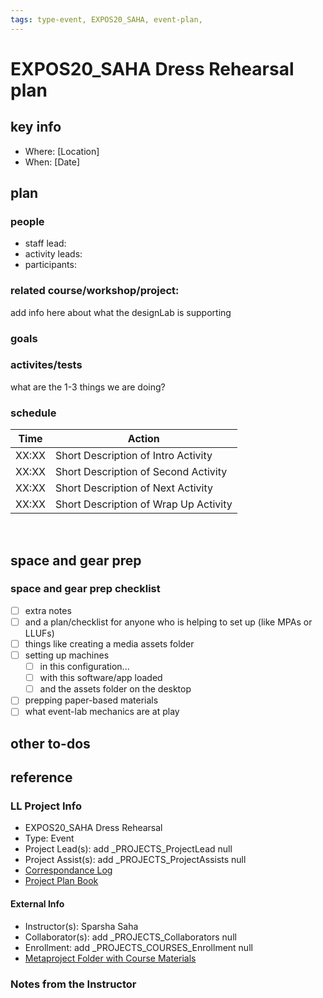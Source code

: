 ```yaml
---
tags: type-event, EXPOS20_SAHA, event-plan,
---
```


# EXPOS20_SAHA Dress Rehearsal plan

## key info
- Where: [Location]
- When: [Date]

## plan

### people
* staff lead:
* activity leads:
* participants:
### related course/workshop/project:
add info here about what the designLab is supporting
### goals
### activites/tests
what are the 1-3 things we are doing?
### schedule

| Time | Action |  
| -------- | -------- | 
| XX:XX     |  Short Description of Intro Activity    | 
| XX:XX     |  Short Description of Second Activity    | 
| XX:XX     |  Short Description of Next Activity    | 
| XX:XX     |  Short Description of Wrap Up Activity    |  
 
## space and gear prep

### space and gear prep checklist
- [ ] extra notes
- [ ] and a plan/checklist for anyone who is helping to set up (like MPAs or LLUFs)
- [ ] things like creating a media assets folder
- [ ] setting up machines 
    - [ ] in this configuration...
    - [ ] with this software/app loaded
    - [ ] and the assets folder on the desktop
- [ ] prepping paper-based materials
- [ ] what event-lab mechanics are at play 

## other to-dos

## reference
### LL Project Info
* EXPOS20_SAHA Dress Rehearsal
* Type: Event
* Project Lead(s): add _PROJECTS_ProjectLead null
* Project Assist(s): add _PROJECTS_ProjectAssists null
* [Correspondance Log](https://docs.google.com/document/d/1yPnT2v0XVKY2x3EysWDj_o1PYlxoJLceDFYRQcZ9k8Q/edit#heading=h.6tedxfagcpve)
* [Project Plan Book](https://hackmd.io/@ll-23-24/HkGrsNLAn)

#### External Info
* Instructor(s): Sparsha Saha
* Collaborator(s): add _PROJECTS_Collaborators null
* Enrollment: add _PROJECTS_COURSES_Enrollment null
* [Metaproject Folder with Course Materials](https://drive.google.com/drive/folders/1VByb5fzhD0sDBEoyMUeDdOMlp8knYwp7)
### Notes from the Instructor

